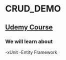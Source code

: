 # CRUD_DEMO

## [Udemy Course](https://www.udemy.com/course/asp-net-core-true-ultimate-guide-real-project/)

### We will learn about
-xUnit
-Entity Framework 
